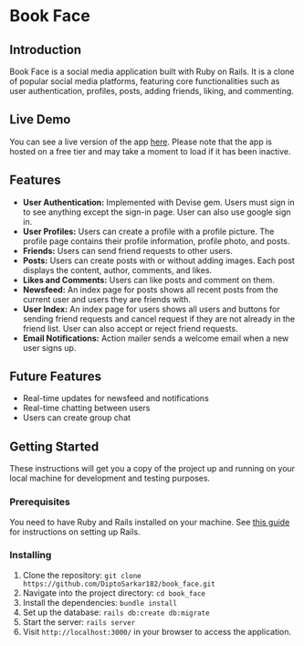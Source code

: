 # Book Face

## Introduction

Book Face is a social media application built with Ruby on Rails. It is a clone of popular social media 
platforms, featuring core functionalities such as user authentication, profiles, posts, 
adding friends, liking, and commenting.

## Live Demo

You can see a live version of the app [here](https://book-face.onrender.com).
Please note that the app is hosted on a free tier and may take a moment to load if it has been inactive.

## Features

- **User Authentication:** Implemented with Devise gem. Users must sign in to see anything except the sign-in page.
User can also use google sign in.
- **User Profiles:** Users can create a profile with a profile picture. The profile page contains their profile information, profile photo, and posts.
- **Friends:** Users can send friend requests to other users.
- **Posts:** Users can create posts with or without adding images. Each post displays the content, author, comments, and likes.
- **Likes and Comments:** Users can like posts and comment on them.
- **Newsfeed:** An index page for posts shows all recent posts from the current user and users they are friends with.
- **User Index:** An index page for users shows all users and buttons for sending friend requests and cancel 
request if they are not already in the friend list. User can also accept or reject friend requests.
- **Email Notifications:** Action mailer sends a welcome email when a new user signs up.


## Future Features

- Real-time updates for newsfeed and notifications
- Real-time chatting between users
- Users can create group chat

## Getting Started

These instructions will get you a copy of the project up and running on your local machine for development and testing purposes.

### Prerequisites

You need to have Ruby and Rails installed on your machine. See [this guide](https://guides.rubyonrails.org/getting_started.html#creating-a-new-rails-project-installing-rails) for instructions on setting up Rails.

### Installing

1. Clone the repository: `git clone https://github.com/DiptoSarkar182/book_face.git`
2. Navigate into the project directory: `cd book_face`
3. Install the dependencies: `bundle install`
4. Set up the database: `rails db:create db:migrate`
5. Start the server: `rails server`
6. Visit `http://localhost:3000/` in your browser to access the application.